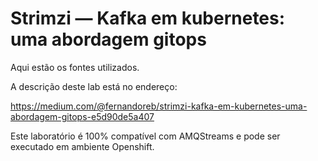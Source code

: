 # Strimzi — Kafka em kubernetes: uma abordagem gitops

Aqui estão os fontes utilizados.

A descrição deste lab está no endereço: 

https://medium.com/@fernandoreb/strimzi-kafka-em-kubernetes-uma-abordagem-gitops-e5d90de5a407

Este laboratório é 100% compatível com AMQStreams e pode ser executado em ambiente Openshift.